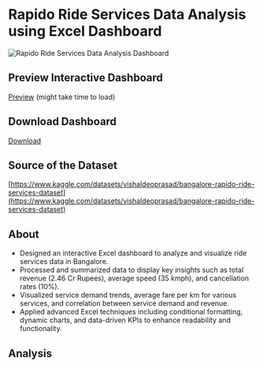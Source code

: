 # Rapido Ride Services Data Analysis using Excel Dashboard
![Rapido Ride Services Data Analysis Dashboard](https://github.com/arindam-bhunia/Rapido-Ride-Services-Data-Analysis-Dashboard/blob/main/Rapido%20Preview.png)
## Preview Interactive Dashboard
[Preview](https://arindam-bhunia.github.io/Rapido.html) (might take time to load)
## Download Dashboard
[Download](https://github.com/arindam-bhunia/Rapido-Ride-Services-Data-Analysis-Dashboard/blob/main/Rapido%20Ride%20Services%20Data%20Analysis%20Dashboard.xlsx)
## Source of the Dataset
[https://www.kaggle.com/datasets/vishaldeoprasad/bangalore-rapido-ride-services-dataset](https://www.kaggle.com/datasets/vishaldeoprasad/bangalore-rapido-ride-services-dataset)

## About
- Designed an interactive Excel dashboard to analyze and visualize ride services data in Bangalore.
- Processed and summarized data to display key insights such as total revenue (2.46 Cr Rupees), average speed (35 kmph),
and cancellation rates (10%).
- Visualized service demand trends, average fare per km for various services, and correlation between service demand and
revenue.
- Applied advanced Excel techniques including conditional formatting, dynamic charts, and data-driven KPIs to enhance
readability and functionality.

## Analysis

